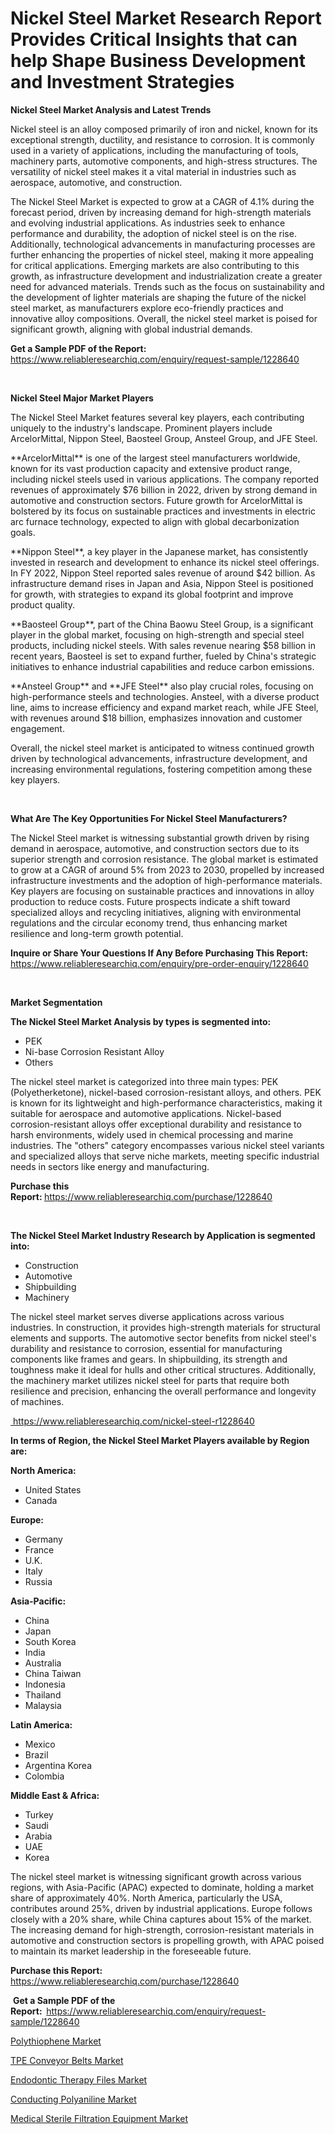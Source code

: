 <p><h1>Nickel Steel Market Research Report Provides Critical Insights that can help Shape Business Development and Investment Strategies</h1></p><p><strong>Nickel Steel Market Analysis and Latest Trends</strong></p>
<p><p>Nickel steel is an alloy composed primarily of iron and nickel, known for its exceptional strength, ductility, and resistance to corrosion. It is commonly used in a variety of applications, including the manufacturing of tools, machinery parts, automotive components, and high-stress structures. The versatility of nickel steel makes it a vital material in industries such as aerospace, automotive, and construction.</p><p>The Nickel Steel Market is expected to grow at a CAGR of 4.1% during the forecast period, driven by increasing demand for high-strength materials and evolving industrial applications. As industries seek to enhance performance and durability, the adoption of nickel steel is on the rise. Additionally, technological advancements in manufacturing processes are further enhancing the properties of nickel steel, making it more appealing for critical applications. Emerging markets are also contributing to this growth, as infrastructure development and industrialization create a greater need for advanced materials. Trends such as the focus on sustainability and the development of lighter materials are shaping the future of the nickel steel market, as manufacturers explore eco-friendly practices and innovative alloy compositions. Overall, the nickel steel market is poised for significant growth, aligning with global industrial demands.</p></p>
<p><strong>Get a Sample PDF of the Report:&nbsp;</strong> <a href="https://www.reliableresearchiq.com/enquiry/request-sample/1228640?utm_campaign=1087&utm_medium=2&utm_source=Github&utm_content=ia&utm_term=10112024&utm_id=nickel-steel">https://www.reliableresearchiq.com/enquiry/request-sample/1228640</a></p>
<p>&nbsp;</p>
<p><strong>Nickel Steel Major Market Players</strong></p>
<p><p>The Nickel Steel Market features several key players, each contributing uniquely to the industry's landscape. Prominent players include ArcelorMittal, Nippon Steel, Baosteel Group, Ansteel Group, and JFE Steel.</p><p>**ArcelorMittal** is one of the largest steel manufacturers worldwide, known for its vast production capacity and extensive product range, including nickel steels used in various applications. The company reported revenues of approximately $76 billion in 2022, driven by strong demand in automotive and construction sectors. Future growth for ArcelorMittal is bolstered by its focus on sustainable practices and investments in electric arc furnace technology, expected to align with global decarbonization goals.</p><p>**Nippon Steel**, a key player in the Japanese market, has consistently invested in research and development to enhance its nickel steel offerings. In FY 2022, Nippon Steel reported sales revenue of around $42 billion. As infrastructure demand rises in Japan and Asia, Nippon Steel is positioned for growth, with strategies to expand its global footprint and improve product quality.</p><p>**Baosteel Group**, part of the China Baowu Steel Group, is a significant player in the global market, focusing on high-strength and special steel products, including nickel steels. With sales revenue nearing $58 billion in recent years, Baosteel is set to expand further, fueled by China's strategic initiatives to enhance industrial capabilities and reduce carbon emissions.</p><p>**Ansteel Group** and **JFE Steel** also play crucial roles, focusing on high-performance steels and technologies. Ansteel, with a diverse product line, aims to increase efficiency and expand market reach, while JFE Steel, with revenues around $18 billion, emphasizes innovation and customer engagement.</p><p>Overall, the nickel steel market is anticipated to witness continued growth driven by technological advancements, infrastructure development, and increasing environmental regulations, fostering competition among these key players.</p></p>
<p>&nbsp;</p>
<p><strong>What Are The Key Opportunities For Nickel Steel Manufacturers?</strong></p>
<p><p>The Nickel Steel market is witnessing substantial growth driven by rising demand in aerospace, automotive, and construction sectors due to its superior strength and corrosion resistance. The global market is estimated to grow at a CAGR of around 5% from 2023 to 2030, propelled by increased infrastructure investments and the adoption of high-performance materials. Key players are focusing on sustainable practices and innovations in alloy production to reduce costs. Future prospects indicate a shift toward specialized alloys and recycling initiatives, aligning with environmental regulations and the circular economy trend, thus enhancing market resilience and long-term growth potential.</p></p>
<p><strong>Inquire or Share Your Questions If Any Before Purchasing This Report:</strong> <a href="https://www.reliableresearchiq.com/enquiry/pre-order-enquiry/1228640?utm_campaign=1087&utm_medium=2&utm_source=Github&utm_content=ia&utm_term=10112024&utm_id=nickel-steel">https://www.reliableresearchiq.com/enquiry/pre-order-enquiry/1228640</a></p>
<p>&nbsp;</p>
<p><strong>Market Segmentation</strong></p>
<p><strong>The Nickel Steel Market Analysis by types is segmented into:</strong></p>
<p><ul><li>PEK</li><li>Ni-base Corrosion Resistant Alloy</li><li>Others</li></ul></p>
<p><p>The nickel steel market is categorized into three main types: PEK (Polyetherketone), nickel-based corrosion-resistant alloys, and others. PEK is known for its lightweight and high-performance characteristics, making it suitable for aerospace and automotive applications. Nickel-based corrosion-resistant alloys offer exceptional durability and resistance to harsh environments, widely used in chemical processing and marine industries. The "others" category encompasses various nickel steel variants and specialized alloys that serve niche markets, meeting specific industrial needs in sectors like energy and manufacturing.</p></p>
<p><strong>Purchase this Report:&nbsp;</strong><a href="https://www.reliableresearchiq.com/purchase/1228640?utm_campaign=1087&utm_medium=2&utm_source=Github&utm_content=ia&utm_term=10112024&utm_id=nickel-steel">https://www.reliableresearchiq.com/purchase/1228640</a></p>
<p>&nbsp;</p>
<p><strong>The Nickel Steel Market Industry Research by Application is segmented into:</strong></p>
<p><ul><li>Construction</li><li>Automotive</li><li>Shipbuilding</li><li>Machinery</li></ul></p>
<p><p>The nickel steel market serves diverse applications across various industries. In construction, it provides high-strength materials for structural elements and supports. The automotive sector benefits from nickel steel's durability and resistance to corrosion, essential for manufacturing components like frames and gears. In shipbuilding, its strength and toughness make it ideal for hulls and other critical structures. Additionally, the machinery market utilizes nickel steel for parts that require both resilience and precision, enhancing the overall performance and longevity of machines.</p></p>
<p><a href="https://www.reliableresearchiq.com/nickel-steel-r1228640?utm_campaign=1087&utm_medium=2&utm_source=Github&utm_content=ia&utm_term=10112024&utm_id=nickel-steel">&nbsp;https://www.reliableresearchiq.com/nickel-steel-r1228640</a></p>
<p><strong>In terms of Region, the Nickel Steel Market Players available by Region are:</strong></p>
<p>
    <p> <strong> North America: </strong>
        <ul>
            <li>United States</li>
            <li>Canada</li>
        </ul>
        </p> 
    <p> <strong> Europe: </strong>
        <ul>
            <li>Germany</li>
            <li>France</li>
            <li>U.K.</li>
            <li>Italy</li>
            <li>Russia</li>
        </ul>
        </p> 
    <p> <strong> Asia-Pacific: </strong>
        <ul>
            <li>China</li>
            <li>Japan</li>
            <li>South Korea</li>
            <li>India</li>
            <li>Australia</li>
            <li>China Taiwan</li>
            <li>Indonesia</li>
            <li>Thailand</li>
            <li>Malaysia</li>
        </ul>
        </p> 
    <p> <strong> Latin America: </strong>
        <ul>
            <li>Mexico</li>
            <li>Brazil</li>
            <li>Argentina Korea</li>
            <li>Colombia</li>
        </ul>
        </p> 
    <p> <strong> Middle East & Africa: </strong>
        <ul>
            <li>Turkey</li>
            <li>Saudi</li>
            <li>Arabia</li>
            <li>UAE</li>
            <li>Korea</li>
        </ul>
    </p>
    </p>
<p><p>The nickel steel market is witnessing significant growth across various regions, with Asia-Pacific (APAC) expected to dominate, holding a market share of approximately 40%. North America, particularly the USA, contributes around 25%, driven by industrial applications. Europe follows closely with a 20% share, while China captures about 15% of the market. The increasing demand for high-strength, corrosion-resistant materials in automotive and construction sectors is propelling growth, with APAC poised to maintain its market leadership in the foreseeable future.</p></p>
<p><strong>Purchase this Report: </strong><a href="https://www.reliableresearchiq.com/purchase/1228640?utm_campaign=1087&utm_medium=2&utm_source=Github&utm_content=ia&utm_term=10112024&utm_id=nickel-steel">https://www.reliableresearchiq.com/purchase/1228640</a></p>
<p>&nbsp;<strong>Get a Sample PDF of the Report:&nbsp;&nbsp;</strong><a href="https://www.reliableresearchiq.com/enquiry/request-sample/1228640?utm_campaign=1087&utm_medium=2&utm_source=Github&utm_content=ia&utm_term=10112024&utm_id=nickel-steel">https://www.reliableresearchiq.com/enquiry/request-sample/1228640</a></p>
<p><strong></strong></p>
<p><p><a href="https://github.com/vitacbq/Market-Research-Report-List-1/blob/main/polythiophene-market.md?utm_campaign=1087&utm_medium=2&utm_source=Github&utm_content=ia&utm_term=10112024&utm_id=nickel-steel">Polythiophene Market</a></p><p><a href="https://www.linkedin.com/pulse/tpe-conveyor-belts-market-strategic-insights-product-kacve?utm_campaign=1087&utm_medium=2&utm_source=Github&utm_content=ia&utm_term=10112024&utm_id=nickel-steel">TPE Conveyor Belts Market</a></p><p><a href="https://issuu.com/reportprime-2/docs/endodontic-therapy-files-market-siz_c7cfaa8c185466?utm_campaign=1087&utm_medium=2&utm_source=Github&utm_content=ia&utm_term=10112024&utm_id=nickel-steel">Endodontic Therapy Files Market</a></p><p><a href="https://github.com/wydramppetrox/Market-Research-Report-List-1/blob/main/conducting-polyaniline-market.md?utm_campaign=1087&utm_medium=2&utm_source=Github&utm_content=ia&utm_term=10112024&utm_id=nickel-steel">Conducting Polyaniline Market</a></p><p><a href="https://issuu.com/reportprime-2/docs/medical-sterile-filtration-equipmen_6a55dcd3ae18b8?utm_campaign=1087&utm_medium=2&utm_source=Github&utm_content=ia&utm_term=10112024&utm_id=nickel-steel">Medical Sterile Filtration Equipment Market</a></p></p>